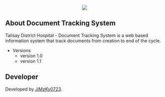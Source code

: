 <p align="center"><img src="https://laravel.com/assets/img/components/logo-laravel.svg"></p>

## About Document Tracking System

Talisay District Hospital - Document Tracking System is a web based information system that track documents from creation to end of the cycle.

* Versions
    * version 1.0
    * version 1.1

## Developer

Developed by [JiMzKy0723](fb.com/jimmy0923).
